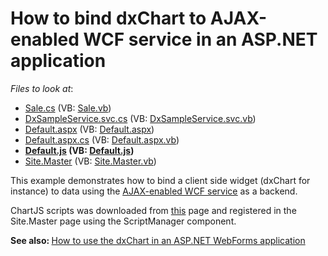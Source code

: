 # How to bind dxChart to AJAX-enabled WCF service in an ASP.NET application

<!-- default file list -->
*Files to look at*:

* [Sale.cs](./CS/DxSample/DAL/BO/Sale.cs) (VB: [Sale.vb](./VB/DxSample/DAL/BO/Sale.vb))
* [DxSampleService.svc.cs](./CS/DxSample/DAL/DxSampleService.svc.cs) (VB: [DxSampleService.svc.vb](./VB/DxSample/DAL/DxSampleService.svc.vb))
* [Default.aspx](./CS/DxSample/Default.aspx) (VB: [Default.aspx](./VB/DxSample/Default.aspx))
* [Default.aspx.cs](./CS/DxSample/Default.aspx.cs) (VB: [Default.aspx.vb](./VB/DxSample/Default.aspx.vb))
* **[Default.js](./CS/DxSample/Scripts/Default.js) (VB: [Default.js](./VB/DxSample/Scripts/Default.js))**
* [Site.Master](./CS/DxSample/Site.Master) (VB: [Site.Master.vb](./VB/DxSample/Site.Master.vb))
<!-- default file list end -->



<p>This example demonstrates how to bind a client side widget (dxChart for instance) to data using the <a href="http://msdn.microsoft.com/en-us/library/bb924552%28v=vs.100%29.aspx"><u>AJAX-enabled WCF service</u></a> as a backend.</p><p>ChartJS scripts was downloaded from <a href="http://chartjs.devexpress.com/Download">this</a> page and registered in the Site.Master page using the ScriptManager component.</p><p><strong>See </strong><strong>also:</strong><strong> </strong><a href="https://www.devexpress.com/Support/Center/p/E4470">How to use the dxChart in an ASP.NET WebForms application</a></p>

<br/>


